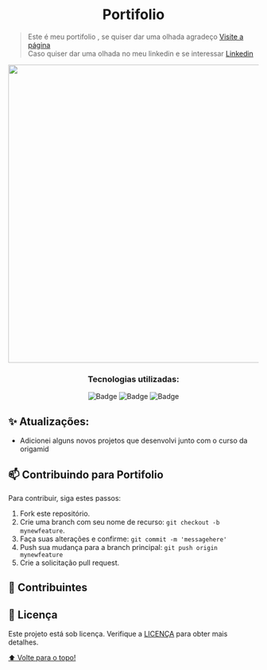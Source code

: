 <h1 align="center">Portifolio</h1>

> Este é meu portifolio , se quiser dar uma olhada agradeço <a href="https://ingridsolan.github.io/porti_02">Visite a página</a> <br>
> Caso quiser dar uma olhada no meu linkedin e se interessar <a href="https://www.linkedin.com/in/ingridsolan">Linkedin</a>

<p align="center">
  <img width="600 height="400 src="ezgif.com-gif-maker.gif">
</p>

<div align="center">
 <h3 align="center">Tecnologias utilizadas:</h3>
 
 [Badges]: <> ( Você pode procurar por badges aqui: https://github.com/alexandresanlim/Badges4-README.md-Profile )
 
![Badge](https://img.shields.io/badge/HTML5-E34F26?style=for-the-badge&logo=html5&logoColor=white)
![Badge](https://img.shields.io/badge/CSS3-1572B6?style=for-the-badge&logo=css3&logoColor=white)
![Badge](https://img.shields.io/badge/JavaScript-323330?style=for-the-badge&logo=javascript&logoColor=F7DF1E)

</div>

## ✨ Atualizações:

- Adicionei alguns novos projetos que desenvolvi junto com o curso da origamid

## 📫 Contribuindo para Portifolio

Para contribuir, siga estes passos:

1. Fork este repositório.
2. Crie uma branch com seu nome de recurso: `git checkout -b mynewfeature`.
3. Faça suas alterações e confirme: `git commit -m 'messagehere'`
4. Push sua mudança para a branch principal: `git push origin mynewfeature`
5. Crie a solicitação pull request.



## 🤝 Contribuintes

## 📝 Licença
Este projeto está sob licença. Verifique a [LICENÇA](LICENSE) para obter mais detalhes.


[⬆ Volte para o topo!](https://github.com/alexandresanlim/Badges4-README.md-Profile)<br>
